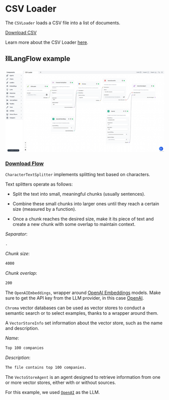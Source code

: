 # CSV Loader

The `CSVLoader` loads a CSV file into a list of documents.

[Download CSV](data/organizations-100.csv)

Learn more about the CSV Loader [here](https://python.langchain.com/en/latest/modules/indexes/document_loaders/examples/csv.html?highlight=CSV%20loader).


## ⛓️LangFlow example

![CSV Loader](img/csv-loader.png)

 ### <a target="\_blank" href="json_files/CSV_Loader.json" download>Download Flow</a>
 

`CharacterTextSplitter` implements splitting text based on characters.

Text splitters operate as follows:

- Split the text into small, meaningful chunks (usually sentences).

- Combine these small chunks into larger ones until they reach a certain size (measured by a function).

- Once a chunk reaches the desired size, make it its piece of text and create a new chunk with some overlap to maintain context.

*Separator*:

```txt
.
```

*Chunk size*:

```txt
4000
```

*Chunk overlap*:

```txt
200
```

The `OpenAIEmbeddings`, wrapper around [OpenAI Embeddings](https://platform.openai.com/docs/guides/embeddings/what-are-embeddings) models. Make sure to get the API key from the LLM provider, in this case [OpenAI](https://platform.openai.com/).

`Chroma` vector databases can be used as vector stores to conduct a semantic search or to select examples, thanks to a wrapper around them.

A `VectorStoreInfo` set information about the vector store, such as the name and description.

*Name*:

```txt
Top 100 companies
```

*Description*:

```txt
The file contains top 100 companies.
```

The `VectoStoreAgent` is an agent designed to retrieve information from one or more vector stores, either with or without sources.

For this example, we used [`OpenAI`](https://platform.openai.com/) as the LLM.